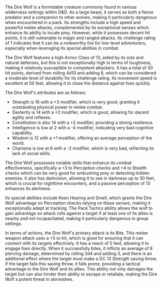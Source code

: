 The Dire Wolf is a formidable creature commonly found in various wilderness settings within D&D. As a large beast, it serves as both a fierce predator and a companion to other wolves, making it particularly dangerous when encountered in a pack. Its strengths include a high speed and powerful melee attacks, complemented by its exceptional senses which enhance its ability to locate prey. However, while it possesses decent hit points, it is still vulnerable to magic and ranged attacks. Its challenge rating of 1 indicates that it can be a noteworthy foe for low-level adventurers, especially when leveraging its special abilities in combat.

The Dire Wolf features a high Armor Class of 13, aided by its size and natural defenses, but this is not exceptionally high in terms of toughness, making it relatively susceptible to competent attackers. It has a total of 30 hit points, derived from rolling 4d10 and adding 8, which can be considered a moderate level of durability for its challenge rating. Its movement speed is excellent at 50 feet, allowing it to close the distance against foes quickly.

The Dire Wolf's attributes are as follows:
- Strength is 16 with a +3 modifier, which is very good, granting it outstanding physical power in melee combat.
- Dexterity is 14 with a +2 modifier, which is good, allowing for decent agility and reflexes.
- Constitution is also 14 with a +2 modifier, providing a strong resilience.
- Intelligence is low at 2 with a -4 modifier, indicating very bad cognitive capability.
- Wisdom is 12 with a +1 modifier, offering an average perception of the world.
- Charisma is low at 6 with a -2 modifier, which is very bad, reflecting its lack of social skills.

The Dire Wolf possesses notable skills that enhance its combat effectiveness, specifically a +3 to Perception checks and +4 to Stealth checks which can be very good for ambushing prey or detecting hidden enemies. It also has darkvision, allowing it to see in darkness up to 30 feet, which is crucial for nighttime encounters, and a passive perception of 13 enhances its alertness.

Its special abilities include Keen Hearing and Smell, which grants the Dire Wolf advantage on Perception checks relying on these senses, making it exceptionally adept at tracking. The Pack Tactics ability allows the wolf to gain advantage on attack rolls against a target if at least one of its allies is nearby and not incapacitated, making it particularly dangerous in group settings.

In terms of actions, the Dire Wolf's primary attack is its Bite. This melee weapon attack uses a +5 to hit, which is good for ensuring that it can connect with its targets effectively. It has a reach of 5 feet, allowing it to engage foes directly. When it successfully bites, it inflicts an average of 8 piercing damage, determined by rolling 2d4 and adding 3, and there is an additional effect where the target must make a DC 13 Strength saving throw. If the target fails this saving throw, it falls prone, providing a tactical advantage to the Dire Wolf and its allies. This ability not only damages the target but can also hinder their ability to escape or retaliate, making the Dire Wolf a potent threat in skirmishes.